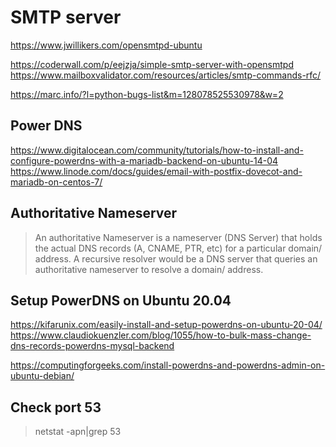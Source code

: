 # SMTP server

https://www.jwillikers.com/opensmtpd-ubuntu

https://coderwall.com/p/eejzja/simple-smtp-server-with-opensmtpd
https://www.mailboxvalidator.com/resources/articles/smtp-commands-rfc/

https://marc.info/?l=python-bugs-list&m=128078525530978&w=2


## Power DNS
https://www.digitalocean.com/community/tutorials/how-to-install-and-configure-powerdns-with-a-mariadb-backend-on-ubuntu-14-04
https://www.linode.com/docs/guides/email-with-postfix-dovecot-and-mariadb-on-centos-7/

## Authoritative Nameserver
> An authoritative Nameserver is a nameserver (DNS Server) that holds the actual DNS records (A, CNAME, PTR, etc) for a particular domain/ address. A recursive resolver would be a DNS server that queries an authoritative nameserver to resolve a domain/ address.

## Setup PowerDNS on Ubuntu 20.04
https://kifarunix.com/easily-install-and-setup-powerdns-on-ubuntu-20-04/
https://www.claudiokuenzler.com/blog/1055/how-to-bulk-mass-change-dns-records-powerdns-mysql-backend

https://computingforgeeks.com/install-powerdns-and-powerdns-admin-on-ubuntu-debian/


## Check port 53
> netstat -apn|grep 53
